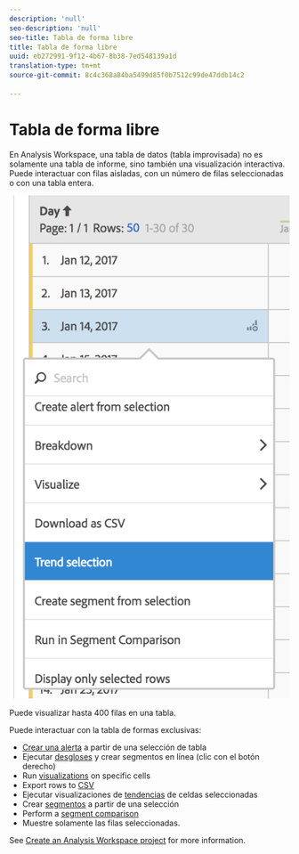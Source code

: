 ```yaml
---
description: 'null'
seo-description: 'null'
seo-title: Tabla de forma libre
title: Tabla de forma libre
uuid: eb272991-9f12-4b67-8b38-7ed548139a1d
translation-type: tm+mt
source-git-commit: 8c4c368a84ba5499d85f0b7512c99de47ddb14c2

---
```



# Tabla de forma libre

En Analysis Workspace, una tabla de datos (tabla improvisada) no es solamente una tabla de informe, sino también una visualización interactiva. Puede interactuar con filas aisladas, con un número de filas seleccionadas o con una tabla entera.

![](assets/data-table.png)

Puede visualizar hasta 400 filas en una tabla.

Puede interactuar con la tabla de formas exclusivas:

* [Crear una alerta](/help/components/c-alerts/alert-builder.md) a partir de una selección de tabla
* Ejecutar [desgloses](/help/analyze/analysis-workspace/components/dimensions/t-breakdown-fa.md) y crear segmentos en línea (clic con el botón derecho)
* Run [visualizations](/help/analyze/analysis-workspace/visualizations/freeform-analysis-visualizations.md) on specific cells
* Export rows to [CSV](/help/analyze/analysis-workspace/curate-share/download-send.md)
* Ejecutar visualizaciones de [tendencias](/help/analyze/analysis-workspace/analysis-workspace-features.md#section_34930C967C104C2B9092BA8DCF2BF81A) de celdas seleccionadas
* Crear  [segmentos](/help/analyze/analysis-workspace/components/t-freeform-project-segment.md) a partir de una selección
* Perform a [segment comparison](/help/analyze/analysis-workspace/c-panels/c-segment-comparison/segment-comparison.md)
* Muestre solamente las filas seleccionadas.

See [Create an Analysis Workspace project](/help/analyze/analysis-workspace/build-workspace-project/t-freeform-project.md) for more information.
